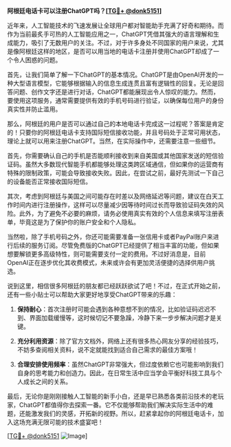 **阿根廷电话卡可以注册ChatGPT吗？[[TG💪+ @donk5151](https://t.me/s/donk5151)]**

近年来，人工智能技术的飞速发展让全球用户都对智能助手充满了好奇和期待。而作为当前最炙手可热的人工智能应用之一，ChatGPT凭借其强大的语言理解和生成能力，吸引了无数用户的关注。不过，对于许多身处不同国家的用户来说，尤其是像阿根廷这样的地区，是否可以用当地的电话卡注册并使用ChatGPT却成了一个令人困惑的问题。

首先，让我们简单了解一下ChatGPT的基本情况。ChatGPT是由OpenAI开发的一种大型语言模型，它能够根据输入的信息生成连贯且富有逻辑性的回复。无论是回答问题、创作文字还是进行对话，ChatGPT都能展现出令人惊叹的能力。然而，要使用这项服务，通常需要提供有效的手机号码进行验证，以确保每位用户的身份真实性并防止滥用。

那么，阿根廷的用户是否可以通过自己的本地电话卡完成这一过程呢？答案是肯定的！只要你的阿根廷电话卡支持国际短信接收功能，并且号码处于正常可用状态，理论上就可以用来注册ChatGPT。当然，在实际操作中，还需要注意一些细节。

首先，你需要确认自己的手机是否能顺利接收到来自美国或其他国家发送的短信验证码。虽然大多数现代智能手机都能够处理这类跨区域通信，但如果你的运营商有特殊的限制政策，可能会导致接收失败。因此，在尝试之前，最好先测试一下自己的设备能否正常接收国际短信。

其次，考虑到阿根廷与美国之间可能存在时差以及网络延迟等问题，建议在白天工作时间内进行注册操作，这样可以尽量减少因等待时间过长而导致验证码失效的风险。此外，为了避免不必要的麻烦，请务必使用真实有效的个人信息来填写注册表单，毕竟这是为了保护你的账户安全和个人隐私。

当然啦，除了手机号码之外，你还可能需要准备一张信用卡或者PayPal账户来进行后续的服务订阅。尽管免费版的ChatGPT已经提供了相当丰富的功能，但如果想要解锁更多高级特性，则可能需要支付一定的费用。不过好消息是，目前OpenAI正在逐步优化其收费模式，未来或许会有更加灵活便捷的选择供用户挑选。

说到这里，相信很多阿根廷的朋友都已经跃跃欲试了吧！不过，在正式开始之前，还有一些小贴士可以帮助大家更好地享受ChatGPT带来的乐趣：

1. **保持耐心**：首次注册时可能会遇到各种意想不到的情况，比如验证码迟迟不到、界面加载缓慢等，这时候切记不要急躁，冷静下来一步步解决问题才是关键。
   
2. **充分利用资源**：除了官方文档外，网络上还有很多热心网友分享的经验技巧，不妨多查阅相关资料，说不定就能找到适合自己需求的最佳方案哦！

3. **合理安排使用频率**：虽然ChatGPT非常强大，但过度依赖它也可能影响到我们自身的思考能力和创造力。因此，在日常生活中应当学会平衡好科技工具与个人成长之间的关系。

最后，无论你是刚刚接触人工智能的新手小白，还是早已熟悉各类前沿技术的老玩家，ChatGPT都值得你去探索一番。它不仅能够帮助我们解决实际生活中的难题，还能激发我们的灵感，开拓新的视野。所以，赶紧拿起你的阿根廷电话卡，加入这场充满无限可能的技术盛宴吧！

[[TG💪+ @donk5151](https://t.me/s/donk5151) ![Image](https://i.postimg.cc/rwNCRYN7/Snipaste-2025-04-30-17-27-05.png)]